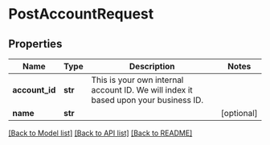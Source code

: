 # PostAccountRequest


## Properties
Name | Type | Description | Notes
------------ | ------------- | ------------- | -------------
**account_id** | **str** | This is your own internal account ID. We will index it based upon your business ID. | 
**name** | **str** |  | [optional] 

[[Back to Model list]](../README.md#documentation-for-models) [[Back to API list]](../README.md#documentation-for-api-endpoints) [[Back to README]](../README.md)


